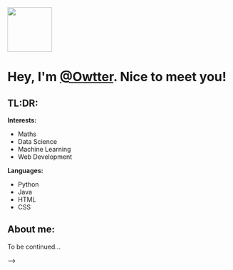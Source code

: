 <div>
	<img style="width:100px;height:auto;"src="https://emojipedia-us.s3.dualstack.us-west-1.amazonaws.com/thumbs/120/twitter/282/otter_1f9a6.png" alt="">
	<h1>Hey, I'm <a href="https://bit.ly/3AaGMOQ">@Owtter</a>. Nice to meet you!</h1>
</div>
<div>
	<div>
		<h2>TL:DR:</h2>
		<strong>Interests:</strong>
		<ul>
			<li>Maths</li>
			<li>Data Science</li>
			<li>Machine Learning</li>
			<li>Web Development</li>
		</ul>
		<strong>Languages:</strong>
		<ul>
			<li>Python</li>
			<li>Java</li>
			<li>HTML</li>
			<li>CSS</li>
		</ul>
	</div>
	<div>
		<h2>About me:</h2>
		<p>To be continued...</p>
	</div>
</div>
-->

<!---
Owtter/Owtter is a ✨ special ✨ repository because its `README.md` (this file) appears on your GitHub profile.
You can click the Preview link to take a look at your changes.
--->
